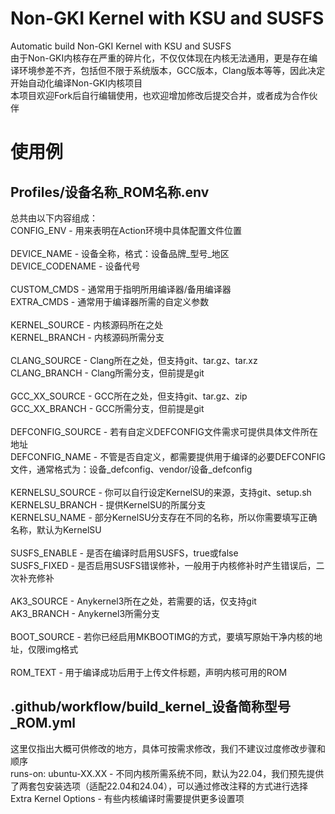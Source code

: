 # Non-GKI Kernel with KSU and SUSFS
Automatic build Non-GKI Kernel with KSU and SUSFS<br>
由于Non-GKI内核存在严重的碎片化，不仅仅体现在内核无法通用，更是存在编译环境参差不齐，包括但不限于系统版本，GCC版本，Clang版本等等，因此决定开始自动化编译Non-GKI内核项目<br>
本项目欢迎Fork后自行编辑使用，也欢迎增加修改后提交合并，或者成为合作伙伴

# 使用例
## Profiles/设备名称_ROM名称.env
总共由以下内容组成：<br>
CONFIG_ENV - 用来表明在Action环境中具体配置文件位置<br>
<br>
DEVICE_NAME - 设备全称，格式：设备品牌_型号_地区<br>
DEVICE_CODENAME - 设备代号<br>
<br>
CUSTOM_CMDS - 通常用于指明所用编译器/备用编译器<br>
EXTRA_CMDS - 通常用于编译器所需的自定义参数<br>
<br>
KERNEL_SOURCE - 内核源码所在之处<br>
KERNEL_BRANCH - 内核源码所需分支<br>
<br>
CLANG_SOURCE - Clang所在之处，但支持git、tar.gz、tar.xz<br>
CLANG_BRANCH - Clang所需分支，但前提是git<br>
<br>
GCC_XX_SOURCE - GCC所在之处，但支持git、tar.gz、zip<br>
GCC_XX_BRANCH - GCC所需分支，但前提是git<br>
<br>
DEFCONFIG_SOURCE - 若有自定义DEFCONFIG文件需求可提供具体文件所在地址<br>
DEFCONFIG_NAME - 不管是否自定义，都需要提供用于编译的必要DEFCONFIG文件，通常格式为：设备_defconfig、vendor/设备_defconfig<br>
<br>
KERNELSU_SOURCE - 你可以自行设定KernelSU的来源，支持git、setup.sh<br>
KERNELSU_BRANCH - 提供KernelSU的所属分支<br>
KERNELSU_NAME - 部分KernelSU分支存在不同的名称，所以你需要填写正确名称，默认为KernelSU<br>
<br>
SUSFS_ENABLE - 是否在编译时启用SUSFS，true或false<br>
SUSFS_FIXED - 是否启用SUSFS错误修补，一般用于内核修补时产生错误后，二次补充修补<br>
<br>
AK3_SOURCE - Anykernel3所在之处，若需要的话，仅支持git<br>
AK3_BRANCH - Anykernel3所需分支<br>
<br>
BOOT_SOURCE - 若你已经启用MKBOOTIMG的方式，要填写原始干净内核的地址，仅限img格式<br>
<br>
ROM_TEXT - 用于编译成功后用于上传文件标题，声明内核可用的ROM

## .github/workflow/build_kernel_设备简称型号_ROM.yml
这里仅指出大概可供修改的地方，具体可按需求修改，我们不建议过度修改步骤和顺序<br>
runs-on: ubuntu-XX.XX - 不同内核所需系统不同，默认为22.04，我们预先提供了两套包安装选项（适配22.04和24.04），可以通过修改注释的方式进行选择<br>
Extra Kernel Options - 有些内核编译时需要提供更多设置项
